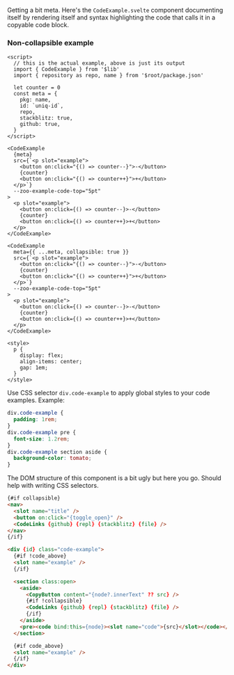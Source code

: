 Getting a bit meta. Here's the `CodeExample.svelte` component documenting itself by rendering itself and syntax highlighting the code that calls it in a copyable code block.

### Non-collapsible example

```svelte example hideStyle
<script>
  // this is the actual example, above is just its output
  import { CodeExample } from '$lib'
  import { repository as repo, name } from '$root/package.json'

  let counter = 0
  const meta = {
    pkg: name,
    id: `uniq-id`,
    repo,
    stackblitz: true,
    github: true,
  }
</script>

<CodeExample
  {meta}
  src={`<p slot="example">
    <button on:click="{() => counter--}">-</button>
    {counter}
    <button on:click="{() => counter++}">+</button>
  </p>`}
  --zoo-example-code-top="5pt"
>
  <p slot="example">
    <button on:click={() => counter--}>-</button>
    {counter}
    <button on:click={() => counter++}>+</button>
  </p>
</CodeExample>

<CodeExample
  meta={{ ...meta, collapsible: true }}
  src={`<p slot="example">
    <button on:click="{() => counter--}">-</button>
    {counter}
    <button on:click="{() => counter++}">+</button>
  </p>`}
  --zoo-example-code-top="5pt"
>
  <p slot="example">
    <button on:click={() => counter--}>-</button>
    {counter}
    <button on:click={() => counter++}>+</button>
  </p>
</CodeExample>

<style>
  p {
    display: flex;
    align-items: center;
    gap: 1em;
  }
</style>
```

Use CSS selector `div.code-example` to apply global styles to your code examples. Example:

```css
div.code-example {
  padding: 1rem;
}
div.code-example pre {
  font-size: 1.2rem;
}
div.code-example section aside {
  background-color: tomato;
}
```

The DOM structure of this component is a bit ugly but here you go. Should help with writing CSS selectors.

```html
{#if collapsible}
<nav>
  <slot name="title" />
  <button on:click="{toggle_open}" />
  <CodeLinks {github} {repl} {stackblitz} {file} />
</nav>
{/if}

<div {id} class="code-example">
  {#if !code_above}
  <slot name="example" />
  {/if}

  <section class:open>
    <aside>
      <CopyButton content="{node?.innerText" ?? src} />
      {#if !collapsible}
      <CodeLinks {github} {repl} {stackblitz} {file} />
      {/if}
    </aside>
    <pre><code bind:this={node}><slot name="code">{src}</slot></code></pre>
  </section>

  {#if code_above}
  <slot name="example" />
  {/if}
</div>
```
